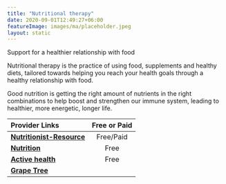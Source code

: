 ```yaml
---
title: "Nutritional therapy"
date: 2020-09-01T12:49:27+06:00
featureImage: images/ma/placeholder.jpeg
layout: static
---
```


Support for a healthier relationship with food

Nutritional therapy is the practice of using food, supplements and healthy diets, tailored towards helping you reach your health goals through a healthy relationship with food.

Good nutrition is getting the right amount of nutrients in the right combinations to help boost and strengthen our immune system, leading to healthier, more energetic, longer life.

| Provider Links      | Free or Paid  |  
| :-----------          | :--------------:      |  
| [**Nutritionist-Resource**](https://www.nutritionist-resource.org.uk/) | Free/Paid | 
| [**Nutrition**](https://www.nutrition.org.uk/putting-it-into-practice/planning/7-day-meal-plan/) | Free | 
| [**Active health**](https://www.activehealth.sg/read/nutrition/what-is-good-nutrition-and-why-is-it-important) | Free | 
| [**Grape Tree**](https://www.grapetree.co.uk/) |  | 
  

<br/><br/>






